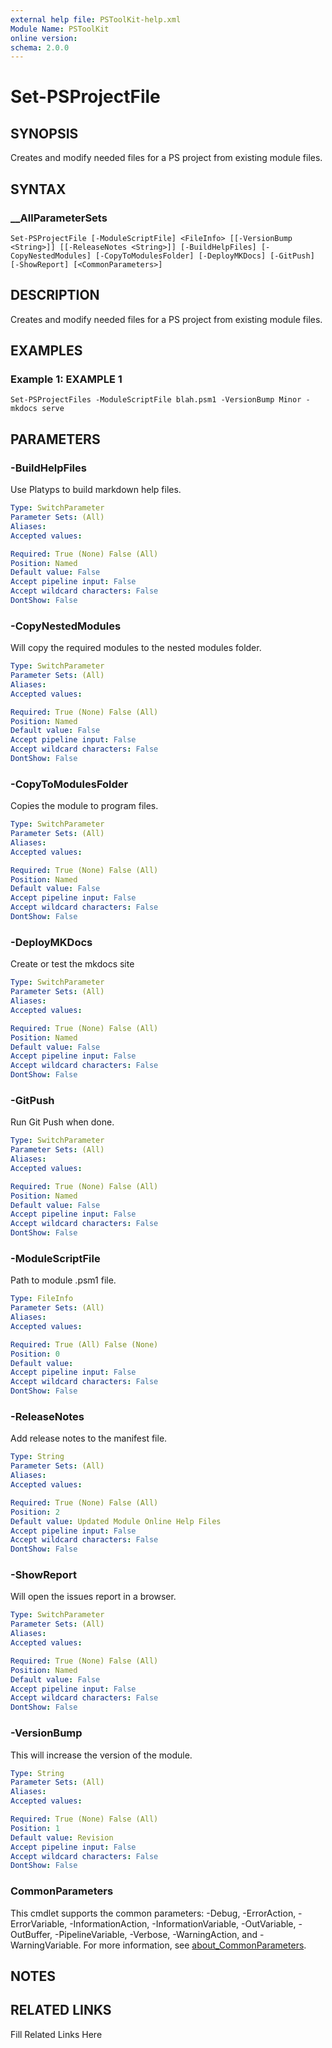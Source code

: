 ```yaml
---
external help file: PSToolKit-help.xml
Module Name: PSToolKit
online version: 
schema: 2.0.0
---
```


# Set-PSProjectFile

## SYNOPSIS

Creates and modify needed files for a PS project from existing module files.

## SYNTAX

### __AllParameterSets

```
Set-PSProjectFile [-ModuleScriptFile] <FileInfo> [[-VersionBump <String>]] [[-ReleaseNotes <String>]] [-BuildHelpFiles] [-CopyNestedModules] [-CopyToModulesFolder] [-DeployMKDocs] [-GitPush] [-ShowReport] [<CommonParameters>]
```

## DESCRIPTION

Creates and modify needed files for a PS project from existing module files.


## EXAMPLES

### Example 1: EXAMPLE 1

```
Set-PSProjectFiles -ModuleScriptFile blah.psm1 -VersionBump Minor -mkdocs serve
```








## PARAMETERS

### -BuildHelpFiles

Use Platyps to build markdown help files.

```yaml
Type: SwitchParameter
Parameter Sets: (All)
Aliases: 
Accepted values: 

Required: True (None) False (All)
Position: Named
Default value: False
Accept pipeline input: False
Accept wildcard characters: False
DontShow: False
```

### -CopyNestedModules

Will copy the required modules to the nested modules folder.

```yaml
Type: SwitchParameter
Parameter Sets: (All)
Aliases: 
Accepted values: 

Required: True (None) False (All)
Position: Named
Default value: False
Accept pipeline input: False
Accept wildcard characters: False
DontShow: False
```

### -CopyToModulesFolder

Copies the module to program files.

```yaml
Type: SwitchParameter
Parameter Sets: (All)
Aliases: 
Accepted values: 

Required: True (None) False (All)
Position: Named
Default value: False
Accept pipeline input: False
Accept wildcard characters: False
DontShow: False
```

### -DeployMKDocs

Create or test the mkdocs site

```yaml
Type: SwitchParameter
Parameter Sets: (All)
Aliases: 
Accepted values: 

Required: True (None) False (All)
Position: Named
Default value: False
Accept pipeline input: False
Accept wildcard characters: False
DontShow: False
```

### -GitPush

Run Git Push when done.

```yaml
Type: SwitchParameter
Parameter Sets: (All)
Aliases: 
Accepted values: 

Required: True (None) False (All)
Position: Named
Default value: False
Accept pipeline input: False
Accept wildcard characters: False
DontShow: False
```

### -ModuleScriptFile

Path to module .psm1 file.

```yaml
Type: FileInfo
Parameter Sets: (All)
Aliases: 
Accepted values: 

Required: True (All) False (None)
Position: 0
Default value: 
Accept pipeline input: False
Accept wildcard characters: False
DontShow: False
```

### -ReleaseNotes

Add release notes to the manifest file.

```yaml
Type: String
Parameter Sets: (All)
Aliases: 
Accepted values: 

Required: True (None) False (All)
Position: 2
Default value: Updated Module Online Help Files
Accept pipeline input: False
Accept wildcard characters: False
DontShow: False
```

### -ShowReport

Will open the issues report in a browser.

```yaml
Type: SwitchParameter
Parameter Sets: (All)
Aliases: 
Accepted values: 

Required: True (None) False (All)
Position: Named
Default value: False
Accept pipeline input: False
Accept wildcard characters: False
DontShow: False
```

### -VersionBump

This will increase the version of the module.

```yaml
Type: String
Parameter Sets: (All)
Aliases: 
Accepted values: 

Required: True (None) False (All)
Position: 1
Default value: Revision
Accept pipeline input: False
Accept wildcard characters: False
DontShow: False
```


### CommonParameters

This cmdlet supports the common parameters: -Debug, -ErrorAction, -ErrorVariable, -InformationAction, -InformationVariable, -OutVariable, -OutBuffer, -PipelineVariable, -Verbose, -WarningAction, and -WarningVariable. For more information, see [about_CommonParameters](http://go.microsoft.com/fwlink/?LinkID=113216).

## NOTES



## RELATED LINKS

Fill Related Links Here

